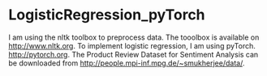 # LogisticRegression_pyTorch

I am using the nltk toolbox to preprocess data. The tooolbox is available on
http://www.nltk.org.
To implement logistic regression, I am using pyTorch.
http://pytorch.org.
The Product Review Dataset for Sentiment Analysis can be downloaded from 
http://people.mpi-inf.mpg.de/~smukherjee/data/.
